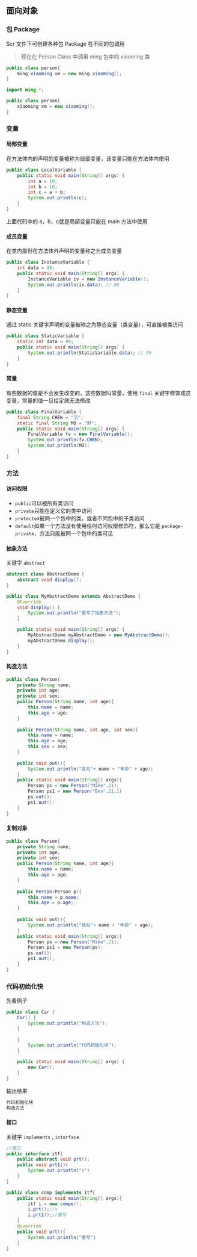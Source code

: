 ## 面向对象

### 包 Package

Scr 文件下可创建各种包 Package 在不同的包调用

> 现在在 Person Class 中调用 ming 包中的 xiaoming 类

```java
public class person{
	ming.xiaoming xm = new ming.xiaoming();
}
```

```java
import ming.*;

public class person{
	xiaoming xm = new xiaoming();
}
```

### 变量

#### 局部变量

在方法体内的声明的变量被称为局部变量，该变量只能在方法体内使用

```java
public class LocalVariable {
    public static void main(String[] args) {
        int a = 10;
        int b = 10;
        int c = a + b;
        System.out.println(c);
    }
}
```

上面代码中的 a，b，c就是局部变量只能在 main 方法中使用

#### 成员变量

在类内部但在方法体外声明的变量称之为成员变量

```java
public class InstanceVariable {
    int data = 88;
    public static void main(String[] args) {
        InstanceVariable iv = new InstanceVariable();
        System.out.println(iv.data); // 88
    }
}
```

#### 静态变量

通过 static 关键字声明的变量被称之为静态变量（类变量），可直接被类访问

```java
public class StaticVariable {
    static int data = 99;
    public static void main(String[] args) {
        System.out.println(StaticVariable.data); // 99
    }
}
```

#### 常量

有些数据的值是不会发生改变的，这些数据叫常量，使用 `final` 关键字修饰成员变量，常量的值一旦给定就无法修改

```java
public class FinalVariable {
    final String CHEN = "沉";
    static final String MO = "默";
    public static void main(String[] args) {
        FinalVariable fv = new FinalVariable();
        System.out.println(fv.CHEN);
        System.out.println(MO);
    }
}
```

### 方法

#### 访问权限

-  `public`可以被所有类访问
- `private`只能在定义它的类中访问
- `protected`被同一个包中的类，或者不同包中的子类访问
- `default`如果一个方法没有使用任何访问权限修饰符，那么它是 `package-private`，方法只能被同一个包中的类可见

#### 抽象方法

关键字 `abstract`

```java
abstract class AbstractDemo {
    abstract void display();
}
```

```java
public class MyAbstractDemo extends AbstractDemo {
    @Override
    void display() {
        System.out.println("重写了抽象方法");
    }

    public static void main(String[] args) {
        MyAbstractDemo myAbstractDemo = new MyAbstractDemo();
        myAbstractDemo.display();
    }
}
```

#### 构造方法

```java
public class Person{
	private String name;
    private int age;
    private int sex;
    public Person(String name, int age){
        this.name = name;
        this.age = age;
    }
    
    public Person(String name, int age, int sex){
        this.name = name;
        this.age = age;
        this.sex = sex;
    }
    
    public void out(){
        System.out.println("姓名"+ name + "年龄" + age);
    }
    public static void main(String[] args){
        Person ps = new Person("Mike",21);
        Person ps1 = new Person("Ben",21,1)
        ps.out();
        ps1.out();
    }
}
```

#### 复制对象

```java
public class Person{
	private String name;
    private int age;
    private int sex;
    public Person(String name, int age){
        this.name = name;
        this.age = age;
    }
    
    public Person(Person p){
        this.name = p.name;
        this.age = p.age;
    }
    
    public void out(){
        System.out.println("姓名"+ name + "年龄" + age);
    }
    public static void main(String[] args){
        Person ps = new Person("Mike",21);
        Person ps1 = new Person(ps);
        ps.out();
        ps1.out();
    }
}
```

### 代码初始化快

先看例子

```java
public class Car {
    Car() {
        System.out.println("构造方法");
    }

    {
        System.out.println("代码初始化块");
    }

    public static void main(String[] args) {
        new Car();
    }
}
```

输出结果

```tex
代码初始化块
构造方法
```

#### 接口

关键字 `implements` , `interface` 

```java
//接口
public interface itf{
	public abstract void prt();
    public void prt1(){
        System.out.println("s")
    }
}
```

```java
public class comp implements itf{
	public static void main(String[] args){
		itf i = new compe();
		i.prt();//s
        i.prt1();//重写
	}
	@override
	public void prt(){
		System.out.println("重写")
	}
}
```

